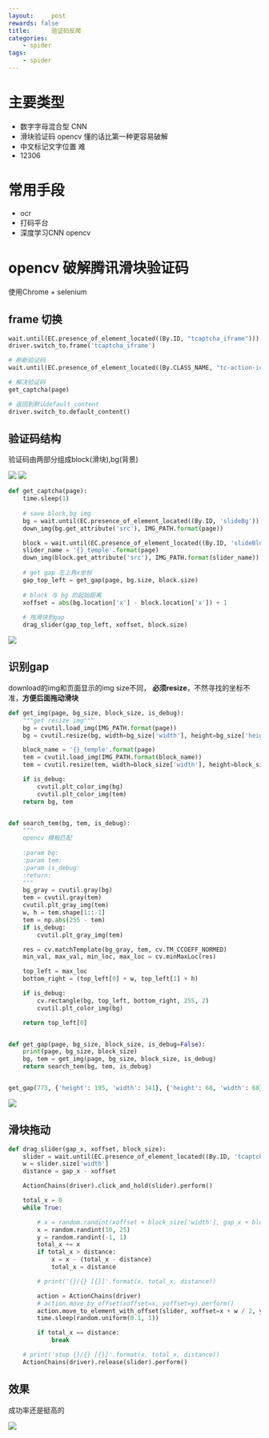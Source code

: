 ```yaml
---
layout:     post
rewards: false
title:      验证码反爬
categories:
    - spider
tags:
    - spider
---
```


# 主要类型

- 数字字母混合型 CNN
- 滑块验证码  opencv 懂的话比第一种更容易破解
- 中文标记文字位置 难
- 12306

# 常用手段

- ocr
- 打码平台
- 深度学习CNN opencv


# opencv 破解腾讯滑块验证码

使用Chrome + selenium

## frame 切换

```python
wait.until(EC.presence_of_element_located((By.ID, "tcaptcha_iframe")))
driver.switch_to.frame('tcaptcha_iframe')

# 刷新验证码
wait.until(EC.presence_of_element_located((By.CLASS_NAME, "tc-action-icon"))).click()

# 解决验证码
get_captcha(page)

# 返回到默认default_content
driver.switch_to.default_content()
```

## 验证码结构

验证码由两部分组成block(滑块),bg(背景)

<span class='gp-2'>
    <img src='https://cdn.jsdelivr.net/gh/631068264/img/006tNc79ly1g2h9cqa47jj31vu0rggru.jpg' />
    <img src='https://cdn.jsdelivr.net/gh/631068264/img/006tNc79ly1g2h9bu38foj31x40o044u.jpg' />
</span>

```python
def get_captcha(page):
    time.sleep(1)
    
    # save block,bg img
    bg = wait.until(EC.presence_of_element_located((By.ID, 'slideBg')))
    down_img(bg.get_attribute('src'), IMG_PATH.format(page))

    block = wait.until(EC.presence_of_element_located((By.ID, 'slideBlock')))
    slider_name = '{}_temple'.format(page)
    down_img(block.get_attribute('src'), IMG_PATH.format(slider_name))
    
    # get gap 左上角x坐标
    gap_top_left = get_gap(page, bg.size, block.size)
    
    # block 与 bg 的起始距离
    xoffset = abs(bg.location['x'] - block.location['x']) + 1
    
    # 拖滑块到gap
    drag_slider(gap_top_left, xoffset, block.size)
```
![](https://cdn.jsdelivr.net/gh/631068264/img/006tNc79ly1g2h9pc2xxrj30k00guwg1.jpg)


## 识别gap

download的img和页面显示的img size不同， **必须resize**，不然寻找的坐标不准，**方便后面拖动滑块**

```python
def get_img(page, bg_size, block_size, is_debug):
    """get resize img"""
    bg = cvutil.load_img(IMG_PATH.format(page))
    bg = cvutil.resize(bg, width=bg_size['width'], height=bg_size['height'])

    block_name = '{}_temple'.format(page)
    tem = cvutil.load_img(IMG_PATH.format(block_name))
    tem = cvutil.resize(tem, width=block_size['width'], height=block_size['height'])

    if is_debug:
        cvutil.plt_color_img(bg)
        cvutil.plt_color_img(tem)
    return bg, tem


def search_tem(bg, tem, is_debug):
    """
    opencv 模板匹配
    
    :param bg:
    :param tem:
    :param is_debug:
    :return:
    """
    bg_gray = cvutil.gray(bg)
    tem = cvutil.gray(tem)
    cvutil.plt_gray_img(tem)
    w, h = tem.shape[1::-1]
    tem = np.abs(255 - tem)
    if is_debug:
        cvutil.plt_gray_img(tem)

    res = cv.matchTemplate(bg_gray, tem, cv.TM_CCOEFF_NORMED)
    min_val, max_val, min_loc, max_loc = cv.minMaxLoc(res)

    top_left = max_loc
    bottom_right = (top_left[0] + w, top_left[1] + h)

    if is_debug:
        cv.rectangle(bg, top_left, bottom_right, 255, 2)
        cvutil.plt_color_img(bg)

    return top_left[0]


def get_gap(page, bg_size, block_size, is_debug=False):
    print(page, bg_size, block_size)
    bg, tem = get_img(page, bg_size, block_size, is_debug)
    return search_tem(bg, tem, is_debug)


get_gap(773, {'height': 195, 'width': 341}, {'height': 68, 'width': 68})
```
![](https://cdn.jsdelivr.net/gh/631068264/img/006tNc79ly1g2ha8ygl87j30xz0u0jwn.jpg)

## 滑块拖动

```python
def drag_slider(gap_x, xoffset, block_size):
    slider = wait.until(EC.presence_of_element_located((By.ID, 'tcaptcha_drag_thumb')))
    w = slider.size['width']
    distance = gap_x - xoffset

    ActionChains(driver).click_and_hold(slider).perform()

    total_x = 0
    while True:

        # x = random.randint(xoffset + block_size['width'], gap_x + block_size['width'])
        x = random.randint(10, 25)
        y = random.randint(-1, 1)
        total_x += x
        if total_x > distance:
            x = x - (total_x - distance)
            total_x = distance

        # print('{}/{} [{}]'.format(x, total_x, distance))

        action = ActionChains(driver)
        # action.move_by_offset(xoffset=x, yoffset=y).perform()
        action.move_to_element_with_offset(slider, xoffset=x + w / 2, yoffset=y).perform()
        time.sleep(random.uniform(0.1, 1))

        if total_x == distance:
            break

    # print('stop {}/{} [{}]'.format(x, total_x, distance))
    ActionChains(driver).release(slider).perform()
```

## 效果

成功率还是挺高的

![](https://cdn.jsdelivr.net/gh/631068264/img/006tNc79ly1g2hasd2bwdg30bn08e1kx.gif)